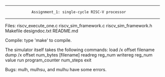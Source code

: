 **************************************************************************
				Assignment_1: single-cycle RISC-V processor	             
**************************************************************************

Files: riscv_execute_one.c	riscv_sim_framework.c	riscv_sim_framework.h
	   Makefile	designdoc.txt	README.md

Compile: type 'make' to compile.

The simulator itself takes the following commands:
	load /x offset filename
	dump /x offset num_bytes [filename]
	readreg reg_num
	writereg reg_num value
	run program_counter num_steps
	exit

Bugs: mulh, mulhsu, and mulhu have some errors.
